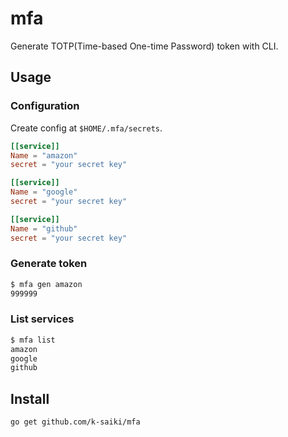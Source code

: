 # mfa
Generate TOTP(Time-based One-time Password) token with CLI.

## Usage
### Configuration
Create config at `$HOME/.mfa/secrets`.
```toml
[[service]]
Name = "amazon"
secret = "your secret key"

[[service]]
Name = "google"
secret = "your secret key"

[[service]]
Name = "github"
secret = "your secret key"
```

### Generate token
```bash
$ mfa gen amazon
999999
```

### List services
```bash
$ mfa list
amazon
google
github
```

## Install
```bash
go get github.com/k-saiki/mfa
```